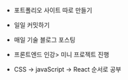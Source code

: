 * 포트폴리오 사이트 따로 만들기
* 일일 커밋하기
* 매일 기술 블로그 포스팅
* 프론트엔드 인강> 미니 프로젝트  진행

* CSS -> javaScript -> React 순서로 공부
